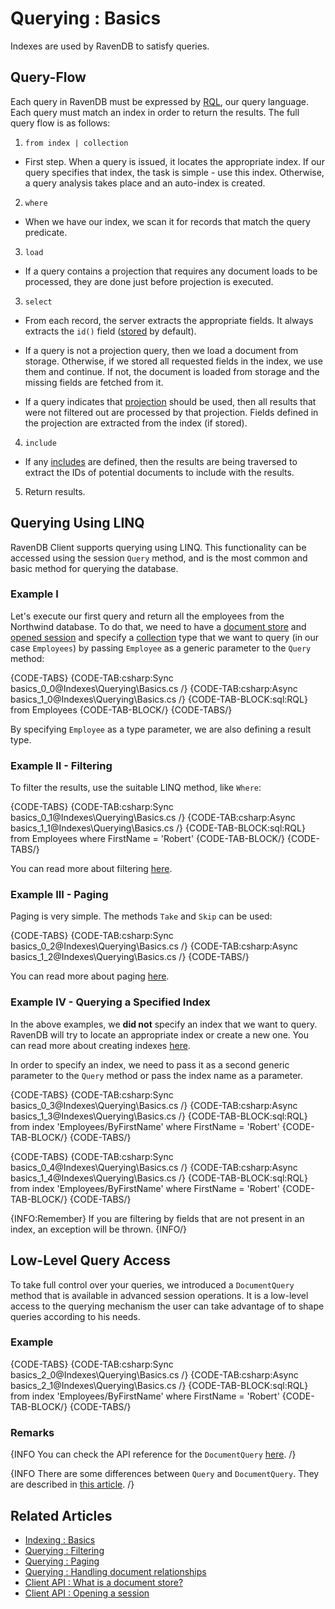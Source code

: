 ﻿# Querying : Basics

Indexes are used by RavenDB to satisfy queries.

## Query-Flow

Each query in RavenDB must be expressed by [RQL](../../indexes/querying/what-is-rql), our query language. Each query must match an index in order to return the results. The full query flow is as follows:

1. `from index | collection` 
  - First step. When a query is issued, it locates the appropriate index. If our query specifies that index, the task is simple - use this index. Otherwise, a query analysis takes place and an auto-index is created.

2. `where` 
  - When we have our index, we scan it for records that match the query predicate.

3. `load`
  - If a query contains a projection that requires any document loads to be processed, they are done just before projection is executed.

3. `select`
  - From each record, the server extracts the appropriate fields. It always extracts the `id()` field ([stored](../../indexes/storing-data-in-index) by default).   

  - If a query is not a projection query, then we load a document from storage. Otherwise, if we stored all requested fields in the index, we use them and continue. If not, the document is loaded from storage and the missing fields are fetched from it.

  - If a query indicates that [projection](../../indexes/querying/projections) should be used, then all results that were not filtered out are processed by that projection. Fields defined in the projection are extracted from the index (if stored).

4. `include` 
  - If any [includes]() are defined, then the results are being traversed to extract the IDs of potential documents to include with the results.

5. Return results.

## Querying Using LINQ

RavenDB Client supports querying using LINQ. This functionality can be accessed using the session `Query` method, and is the most common and basic method for querying the database.

### Example I

Let's execute our first query and return all the employees from the Northwind database. To do that, we need to have a [document store](../../client-api/what-is-a-document-store) and [opened session](../../client-api/session/opening-a-session) and specify a [collection](../../client-api/faq/what-is-a-collection) type that we want to query (in our case `Employees`) by passing `Employee` as a generic parameter to the `Query` method:

{CODE-TABS}
{CODE-TAB:csharp:Sync basics_0_0@Indexes\Querying\Basics.cs /}
{CODE-TAB:csharp:Async basics_1_0@Indexes\Querying\Basics.cs /}
{CODE-TAB-BLOCK:sql:RQL}
from Employees
{CODE-TAB-BLOCK/}
{CODE-TABS/}

By specifying `Employee` as a type parameter, we are also defining a result type.

### Example II - Filtering

To filter the results, use the suitable LINQ method, like `Where`:

{CODE-TABS}
{CODE-TAB:csharp:Sync basics_0_1@Indexes\Querying\Basics.cs /}
{CODE-TAB:csharp:Async basics_1_1@Indexes\Querying\Basics.cs /}
{CODE-TAB-BLOCK:sql:RQL}
from Employees
where FirstName = 'Robert'
{CODE-TAB-BLOCK/}
{CODE-TABS/}

You can read more about filtering [here](../../indexes/querying/filtering).

### Example III - Paging

Paging is very simple. The methods `Take` and `Skip` can be used:

{CODE-TABS}
{CODE-TAB:csharp:Sync basics_0_2@Indexes\Querying\Basics.cs /}
{CODE-TAB:csharp:Async basics_1_2@Indexes\Querying\Basics.cs /}
{CODE-TABS/}

You can read more about paging [here](../../indexes/querying/paging).

### Example IV - Querying a Specified Index

In the above examples, we **did not** specify an index that we want to query. RavenDB will try to locate an appropriate index or create a new one. You can read more about creating indexes [here](../../indexes/creating-and-deploying).

In order to specify an index, we need to pass it as a second generic parameter to the `Query` method or pass the index name as a parameter.

{CODE-TABS}
{CODE-TAB:csharp:Sync basics_0_3@Indexes\Querying\Basics.cs /}
{CODE-TAB:csharp:Async basics_1_3@Indexes\Querying\Basics.cs /}
{CODE-TAB-BLOCK:sql:RQL}
from index 'Employees/ByFirstName' 
where FirstName = 'Robert'
{CODE-TAB-BLOCK/}
{CODE-TABS/}

{CODE-TABS}
{CODE-TAB:csharp:Sync basics_0_4@Indexes\Querying\Basics.cs /}
{CODE-TAB:csharp:Async basics_1_4@Indexes\Querying\Basics.cs /}
{CODE-TAB-BLOCK:sql:RQL}
from index 'Employees/ByFirstName' 
where FirstName = 'Robert'
{CODE-TAB-BLOCK/}
{CODE-TABS/}

{INFO:Remember}
If you are filtering by fields that are not present in an index, an exception will be thrown.
{INFO/}

## Low-Level Query Access

To take full control over your queries, we introduced a `DocumentQuery` method that is available in advanced session operations. It is a low-level access to the querying mechanism the user can take advantage of to shape queries according to his needs.

### Example

{CODE-TABS}
{CODE-TAB:csharp:Sync basics_2_0@Indexes\Querying\Basics.cs /}
{CODE-TAB:csharp:Async basics_2_1@Indexes\Querying\Basics.cs /}
{CODE-TAB-BLOCK:sql:RQL}
from index 'Employees/ByFirstName' 
where FirstName = 'Robert'
{CODE-TAB-BLOCK/}
{CODE-TABS/}

### Remarks

{INFO You can check the API reference for the `DocumentQuery` [here](../../client-api/session/querying/document-query/what-is-document-query). /}

{INFO There are some differences between `Query` and `DocumentQuery`. They are described in [this article](../../indexes/querying/query-vs-document-query). /}

## Related Articles

- [Indexing : Basics](../../indexes/indexing-basics)
- [Querying : Filtering](../../indexes/querying/filtering)
- [Querying : Paging](../../indexes/querying/paging)
- [Querying : Handling document relationships](../../indexes/querying/handling-document-relationships)
- [Client API : What is a document store?](../../client-api/what-is-a-document-store)
- [Client API : Opening a session](../../client-api/session/opening-a-session)
